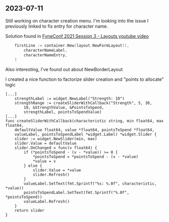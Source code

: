 ## 2023-07-11

Still working on character creation menu. I'm looking into the issue I previously linked to fix entry for character name.

Solution found in [FyneConf 2021 Session 3 - Layouts youtube video](https://www.youtube.com/watch?v=LWn1403gY9E)

```go
	firstLine := container.New(layout.NewFormLayout(),
		characterNameLabel,
		characterNameEntry,
	)
```

Also interesting, I've found out about NewBorderLayout

I created a nice function to factorize slider creation and "points to allocate" logic

```
[...]
	strengthLabel := widget.NewLabel("Strength: 10")
	strengthRange := createSliderWithCallback("Strength", 5, 30,
		10, &StrengthValue, &PointsToSpend,
		strengthLabel, pointsToSpendValue)
[...]
func createSliderWithCallback(characteristic string, min float64, max float64,
	defaultValue float64, value *float64, pointsToSpend *float64,
	valueLabel, pointsToSpendLabel *widget.Label) *widget.Slider {
	slider := widget.NewSlider(min, max)
	slider.Value = defaultValue
	slider.OnChanged = func(v float64) {
		if (*pointsToSpend - (v - *value)) >= 0 {
			*pointsToSpend = *pointsToSpend - (v - *value)
			*value = v
		} else {
			slider.Value = *value
			slider.Refresh()
		}
		valueLabel.SetText(fmt.Sprintf("%s: %.0f", characteristic, *value))
		pointsToSpendLabel.SetText(fmt.Sprintf("%.0f", *pointsToSpend))
		valueLabel.Refresh()
	}
	return slider
}
```
